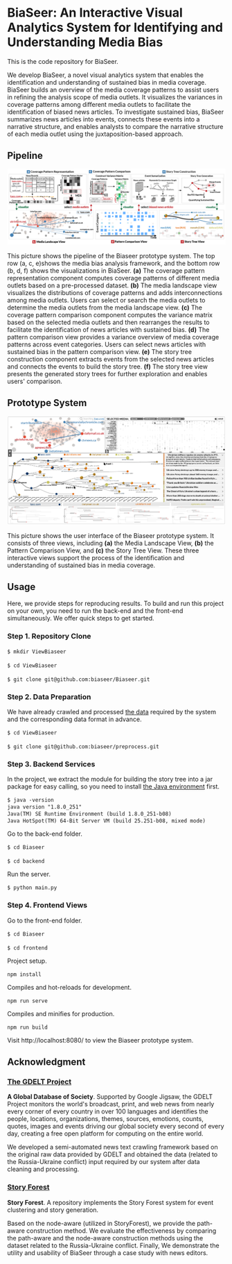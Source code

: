# BiaSeer: An Interactive Visual Analytics System for Identifying and Understanding Media Bias
This is the code repository for BiaSeer.

We develop BiaSeer, a novel visual analytics system that enables the identification and understanding of sustained bias in media coverage.
BiaSeer builds an overview of the media coverage patterns to assist users in refining the analysis scope of media outlets.
It visualizes the variances in coverage patterns among different media outlets to facilitate the identification of biased news articles.
To investigate sustained bias, BiaSeer summarizes news articles into events, connects these events into a narrative structure, and enables analysts to compare the narrative structure of each media outlet using the juxtaposition-based approach.

## Pipeline
![](./images/pipeline.png)

This picture shows the pipeline of the Biaseer prototype system. The top row (a, c, e)shows the media bias analysis framework, and the bottom row (b, d, f) shows the visualizations in BiaSeer.
**(a)** The coverage pattern representation component computes coverage patterns of different media outlets based on a pre-processed dataset.
**(b)** The media landscape view visualizes the distributions of coverage patterns and adds interconnections among media outlets. Users can select or search the media outlets to determine the media outlets from the media landscape view. 
**(c)** The coverage pattern comparison component computes the variance matrix based on the selected media outlets and then rearranges the results to facilitate the identification of news articles with sustained bias. 
**(d)** The pattern comparison view provides a variance overview of media coverage patterns across event categories. Users can select news articles with sustained bias in the pattern comparison view. 
**(e)** The story tree construction component extracts events from the selected news articles and connects the events to build the story tree. 
**(f)** The story tree view presents the generated story trees for further exploration and enables users' comparison.

## Prototype System
![](./images/BiaSeer.png)

This picture shows the user interface of the Biaseer prototype system. It consists of three views, including **(a)** the Media Landscape View, **(b)** the Pattern Comparison View, and **(c)** the Story Tree View. These three interactive views support the process of the identification and understanding of sustained bias in media coverage.


## Usage

Here, we provide steps for reproducing results. To build and run this project on your own, you need to run the back-end and the front-end simultaneously. We offer quick steps to get started.

### Step 1. Repository Clone

~~~
$ mkdir ViewBiaseer

$ cd ViewBiaseer

$ git clone git@github.com:biaseer/Biaseer.git
~~~

### Step 2. Data Preparation
We have already crawled and processed [the data](https://github.com/biaseer/preprocess) required by the system and the corresponding data format in advance.
~~~
$ cd ViewBiaseer

$ git clone git@github.com:biaseer/preprocess.git
~~~

### Step 3. Backend Services
In the project, we extract the module for building the story tree into a jar package for easy calling, so you need to install [the Java environment](https://docs.oracle.com/javase/8/docs/technotes/guides/install/install_overview.html) first.

~~~
$ java -version
java version "1.8.0_251"
Java(TM) SE Runtime Environment (build 1.8.0_251-b08)
Java HotSpot(TM) 64-Bit Server VM (build 25.251-b08, mixed mode)
~~~
Go to the back-end folder.
~~~
$ cd Biaseer

$ cd backend
~~~
Run the server.
```
$ python main.py
```

### Step 4. Frontend Views
Go to the front-end folder.
~~~
$ cd Biaseer

$ cd frontend
~~~
Project setup.
```
npm install
```

Compiles and hot-reloads for development.
```
npm run serve
```

Compiles and minifies for production.
```
npm run build
```
Visit http://localhost:8080/ to view the Biaseer prototype system.


## Acknowledgment

### [The GDELT Project](https://www.gdeltproject.org/)
**A Global Database of Society**. Supported by Google Jigsaw, the GDELT Project monitors the world's broadcast, print, and web news from nearly every corner of every country in over 100 languages and identifies the people, locations, organizations, themes, sources, emotions, counts, quotes, images and events driving our global society every second of every day, creating a free open platform for computing on the entire world.

We developed a semi-automated news text crawling framework based on the original raw data provided by GDELT and obtained the data (related to the Russia-Ukraine conflict) input required by our system after data cleaning and processing.


### [Story Forest](https://github.com/BangLiu/StoryForest)
**Story Forest**. A repository implements the Story Forest system for event clustering and story generation.

Based on the node-aware (utilized in StoryForest), we provide the path-aware construction method. We evaluate the effectiveness by comparing the path-aware and the node-aware construction methods using the dataset related to the Russia-Ukraine conflict. Finally, We demonstrate the utility and usability of BiaSeer through a case study with news editors.